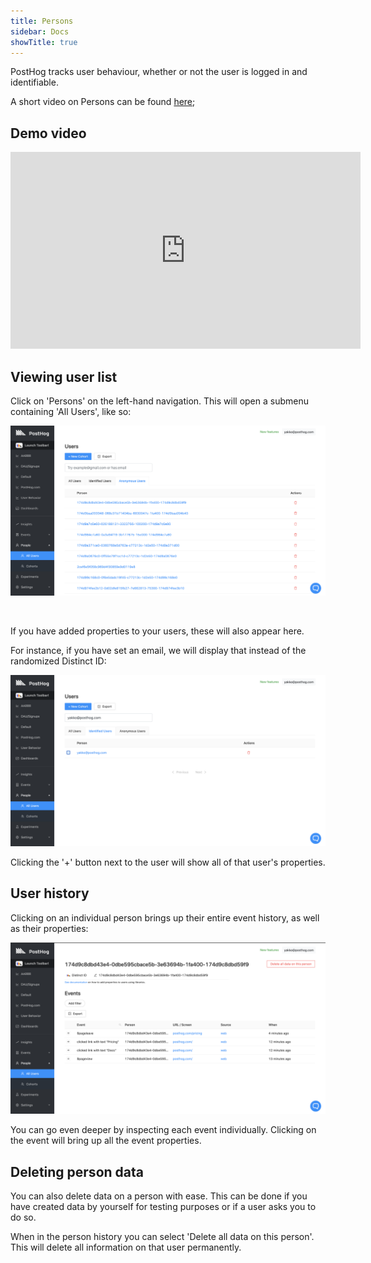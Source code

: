 ```yaml
---
title: Persons
sidebar: Docs
showTitle: true
---
```


PostHog tracks user behaviour, whether or not the user is logged in and identifiable.

A short video on Persons can be found [here](https://youtu.be/8_SsZW1v56Q);

<BorderWrapper>
    <Quote
        imageSource="/images/customers/andy.jpeg"
        size="md"
        name="Andy Su"
        title="Founder and CEO, Pry"
        quote={`“PostHog helps us answer questions like how valuable customers are who come to us via ads as opposed to those who are organic. We were able to answer that question with PostHog and use that information to make decisions about our advertising strategy, which is hugely valuable to us.”`}
    />
</BorderWrapper>

## Demo video

<iframe width="560" height="315" src="https://www.youtube.com/embed/GtSSxmOdyk4" frameborder="0" allow="accelerometer; autoplay; clipboard-write; encrypted-media; gyroscope; picture-in-picture" allowfullscreen></iframe>

## Viewing user list

Click on 'Persons' on the left-hand navigation. This will open a submenu containing 'All Users', like so:

![Persons page](../../images/features/people/people-page.png)

<br />

If you have added properties to your users, these will also appear here. 

For instance, if you have set an email, we will display that instead of the randomized Distinct ID:

![Person with email](../../images/features/people/user-email.png)

Clicking the '+' button next to the user will show all of that user's properties. 

## User history

Clicking on an individual person brings up their entire event history, as well as their properties:

![Person page](../../images/features/people/person-page.png)

You can go even deeper by inspecting each event individually. Clicking on the event will bring up all the event properties. 

## Deleting person data

You can also delete data on a person with ease. This can be done if you have created data by yourself for testing purposes or if a user asks you to do so.

When in the person history you can select 'Delete all data on this person'. This will delete all information on that user permanently.
